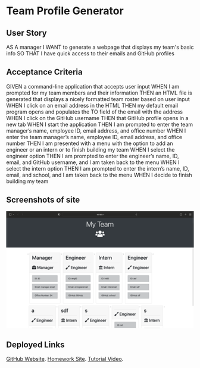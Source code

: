# Team Profile Generator 

## User Story 
AS A manager
I WANT to generate a webpage that displays my team's basic info
SO THAT I have quick access to their emails and GitHub profiles


## Acceptance Criteria 
GIVEN a command-line application that accepts user input
WHEN I am prompted for my team members and their information
THEN an HTML file is generated that displays a nicely formatted team roster based on user input
WHEN I click on an email address in the HTML
THEN my default email program opens and populates the TO field of the email with the address
WHEN I click on the GitHub username
THEN that GitHub profile opens in a new tab
WHEN I start the application
THEN I am prompted to enter the team manager’s name, employee ID, email address, and office number
WHEN I enter the team manager’s name, employee ID, email address, and office number
THEN I am presented with a menu with the option to add an engineer or an intern or to finish building my team
WHEN I select the engineer option
THEN I am prompted to enter the engineer’s name, ID, email, and GitHub username, and I am taken back to the menu
WHEN I select the intern option
THEN I am prompted to enter the intern’s name, ID, email, and school, and I am taken back to the menu
WHEN I decide to finish building my team

## Screenshots of site 
![Screenshot of website 1](./Info/Screen%20Shot%202022-10-26%20at%2010.25.07%20am.png)

## Deployed Links
[GitHub Website](https://github.com/Zubair-Hassam/wk10-team-profile-gen).
[Homework Site](https://zubair-hassam.github.io/wk10-team-profile-gen/).
[Tutorial Video](https://youtu.be/R_gCOVX6HvE).

